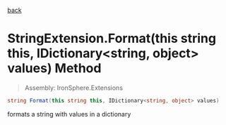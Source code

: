 ﻿

[back](/IronSphere.Extensions/types/StringExtension)

# StringExtension.Format(this string this, IDictionary&lt;string, object&gt; values) Method

> Assembly: IronSphere.Extensions

```csharp
string Format(this string this, IDictionary<string, object> values)
```

formats a string with values in a dictionary

 